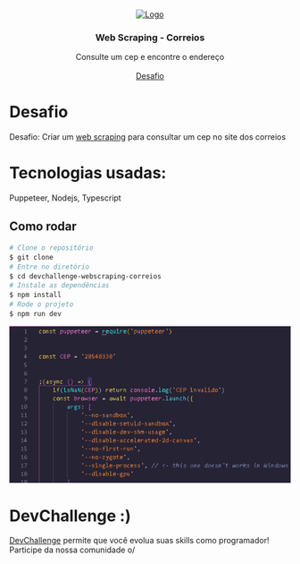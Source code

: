 <br/>
<p align="center">
  <a href="#">
    <img src="https://s2.glbimg.com/CQesxIP5ed0q8e8qNU8-vqNapY0=/0x0:921x885/924x0/smart/filters:strip_icc()/i.s3.glbimg.com/v1/AUTH_63b422c2caee4269b8b34177e8876b93/internal_photos/bs/2019/B/b/wzBEg4TFGwb5ZErlj3Qg/correios.jpg" alt="Logo" height="150">
  </a>

  <h3 align="center">Web Scraping - Correios</h3>

  <p align="center">
    Consulte um cep e encontre o endereço
    <br/>
    <br/>
    <a href="https://github.com/filiafobico/devchallenge-webscraping-correios">Desafio</a>
  </p>
</p>

# Desafio

Desafio: Criar um [web scraping](https://pt.wikipedia.org/wiki/Coleta_de_dados_web) para consultar um cep no site dos correios

# Tecnologias usadas:

Puppeteer, Nodejs, Typescript

## Como rodar

```bash
# Clone o repositório
$ git clone
# Entre no diretório
$ cd devchallenge-webscraping-correios
# Instale as dependências
$ npm install
# Rode o projeto
$ npm run dev
```

![CEPSearch](CEPSearch.gif)

# DevChallenge :)

[DevChallenge](https://devchallenge.now.sh/) permite que você evolua suas skills como programador! Participe da nossa comunidade o/
